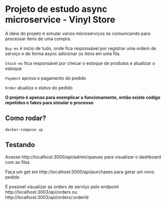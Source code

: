 # Projeto de estudo async microservice - Vinyl Store

A ideia do projeto é simular varios microserviços se comunicando para processar itens de uma compra.

`Buy-ms` é início de tudo, onde fica responsável por registrar uma ordem de serviço e de forma async adicionar os itens em uma fila.

`Stock-ms` fica responsável por checar o estoque de produtos e atualizar o estoque

`Payment` aprova o pagamento do pedido

`Order` atualiza o status do pedido

**O projeto é apenas para exemplicar o funcionamento, então existe código repetidos e fakes para simular o processo**

## Como rodar?

```shell
docker-compose up
```

## Testando

Acesse http://localhost:3000/api/admin/queues para visualizar o dashboard com as filas

Faça um get em http://localhost:3000/api/purchases para gerar um novo pedido

É possivel visualizar as orders de serviço pelo endpoint http://localhost:3003/api/orders ou http://localhost:3003/api/orders/:orderId

